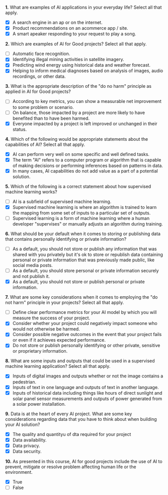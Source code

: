 **1.** What are examples of AI applications in your everyday life? Select all that apply.
- [x] A search engine in an ap or on the internet.
- [x] Product recommendations on an acommerce app / site.
- [x] A smart apeaker responding to your request to play a song.

**2.** Which are examples of AI for Good projects? Select all that apply.
- [ ] Automatic face recognition.
- [x] Identifying illegal mining activities in satellite imagery.
- [x] Predicting wind energy using historical data and weather forecast.
- [x] Helping to inform medical diagnoses based on analysis of images, audio recordings, or other data.

**3.** What is the appropriate description of the "do no harm" principle as applied in AI for Good projects?
- [ ] According to key metrics, you can show a measurable net improvement to some problem or scenario.
- [ ] On balance, those impacted by a project are more likely to have benefited than to have been harmed.
- [x] Everyone impacted by a project is left improved or unchanged in their status.

**4.** Which of the following would be appropriate statements about the capabilities of AI? Select all that apply.
- [x] AI can perform very well on some specific and well defined tasks.
- [x] The term "AI" refers to a computer program or algorithm that is capable of making decisions or performing inferences based on patterns in data.
- [x] In many cases, AI capabilities do not add value as a part of a potential solution.

**5.** Which of the following is a correct statement about how supervised machine learning works?
- [ ] AI is a subfield of supervised machine learning.
- [x] Supervised machine learning is where an algorithm is trained to learn the mapping from some set of inputs to a particular set of outputs.
- [ ] Supervised learning is a form of machine learning where a human developer "supervises" or manually adjusts an algorithm during training.

**6.** What should be your default when it comes to storing or publishing data that contains personally identifying or private information?
- [ ] As a default, you should not store or publish any information that was shared with you privately but it's ok to store or republish data containing personal or private information that was previously made public, like social media posts.
- [ ] As a default, you should store personal or private information securely and not publish it.
- [x] As a default, you should not store or publish personal or private information.

**7.** What are some key considerations when it comes to employing the "do not harm" principle in your projects? Select all that apply.
- [ ] Define clear performance metrics for your AI model by which you will measure the success of your project.
- [x] Consider whether your project could negatively impact someone who would not otherwise be harmed.
- [x] Consider possible negative outcomes in the event that your project fails or even if it achieves expected performance.
- [x] Do not store or publish personally identifying or other private, sensitive or proprietary information.

**8.** What are some inputs and outputs that could be used in a supervised machine learning application? Select all that apply.
- [x] Inputs of digital images and outputs whether or not the image contains a pedestrian.
- [x] Inputs of text in one language and outputs of text in another language.
- [x] Inputs of historical data including things like hours of direct sunlight and solar panel sensor measurements and outputs of power generated from a solar power installation.

**9.** Data is at the heart of every AI project. What are some key considerations regarding data that you have to think about when building your AI solution?
- [x] The quality and quantityu of dta required for your project
- [x] Data availability.
- [x] Data privacy.
- [x] Data security.

**10.** As presented in this course, AI for good projects include the use of AI to prevent, mitigate or resolve problem affecting human life or the environment.
- [x] True
- [ ] False
